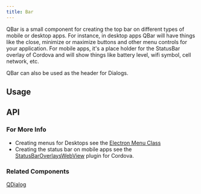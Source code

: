 ```yaml
---
title: Bar
---
```


QBar is a small component for creating the top bar on different types of mobile or desktop apps. For instance, in desktop apps QBar will have things like the close, minimize or maximize buttons and other menu controls for your application. For mobile apps, it's a place holder for the StatusBar overlay of Cordova and will show things like battery level, wifi symbol, cell network, etc.

QBar can also be used as the header for Dialogs. 

## Usage
<doc-example title="Desktop (Laptop) MacOS" file="QBar/DesktopMac" />

<doc-example title="Desktop (Laptop) Windows" file="QBar/DesktopWin" />

<doc-example title="iOS" file="QBar/iOS" />

<doc-example title="Android" file="QBar/Android" />

<doc-example title="Within Dialogs" file="QBar/Dialogs" />

## API
<doc-api file="QBar" />

### For More Info
 - Creating menus for Desktops see the [Electron Menu Class](https://electronjs.org/docs/api/menu)
 - Creating the status bar on mobile apps see the [StatusBarOverlaysWebView](https://cordova.apache.org/docs/en/latest/reference/cordova-plugin-statusbar/) plugin for Cordova.

### Related Components
[QDialog](/vue-components/dialog)
